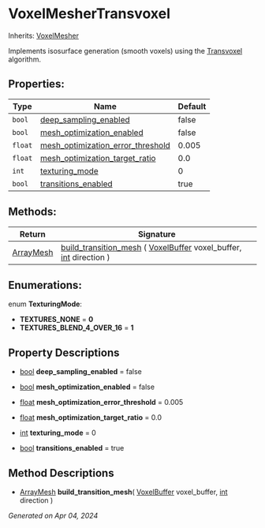 # VoxelMesherTransvoxel

Inherits: [VoxelMesher](VoxelMesher.md)

Implements isosurface generation (smooth voxels) using the [Transvoxel](https://transvoxel.org/) algorithm.

## Properties: 


Type     | Name                                                                       | Default 
-------- | -------------------------------------------------------------------------- | --------
`bool`   | [deep_sampling_enabled](#i_deep_sampling_enabled)                          | false   
`bool`   | [mesh_optimization_enabled](#i_mesh_optimization_enabled)                  | false   
`float`  | [mesh_optimization_error_threshold](#i_mesh_optimization_error_threshold)  | 0.005   
`float`  | [mesh_optimization_target_ratio](#i_mesh_optimization_target_ratio)        | 0.0     
`int`    | [texturing_mode](#i_texturing_mode)                                        | 0       
`bool`   | [transitions_enabled](#i_transitions_enabled)                              | true    
<p></p>

## Methods: 


Return                                                                            | Signature                                                                                                                                                                         
--------------------------------------------------------------------------------- | ----------------------------------------------------------------------------------------------------------------------------------------------------------------------------------
[ArrayMesh](https://docs.godotengine.org/en/stable/classes/class_arraymesh.html)  | [build_transition_mesh](#i_build_transition_mesh) ( [VoxelBuffer](VoxelBuffer.md) voxel_buffer, [int](https://docs.godotengine.org/en/stable/classes/class_int.html) direction )  
<p></p>

## Enumerations: 

enum **TexturingMode**: 

- <span id="i_TEXTURES_NONE"></span>**TEXTURES_NONE** = **0**
- <span id="i_TEXTURES_BLEND_4_OVER_16"></span>**TEXTURES_BLEND_4_OVER_16** = **1**


## Property Descriptions

- [bool](https://docs.godotengine.org/en/stable/classes/class_bool.html)<span id="i_deep_sampling_enabled"></span> **deep_sampling_enabled** = false


- [bool](https://docs.godotengine.org/en/stable/classes/class_bool.html)<span id="i_mesh_optimization_enabled"></span> **mesh_optimization_enabled** = false


- [float](https://docs.godotengine.org/en/stable/classes/class_float.html)<span id="i_mesh_optimization_error_threshold"></span> **mesh_optimization_error_threshold** = 0.005


- [float](https://docs.godotengine.org/en/stable/classes/class_float.html)<span id="i_mesh_optimization_target_ratio"></span> **mesh_optimization_target_ratio** = 0.0


- [int](https://docs.godotengine.org/en/stable/classes/class_int.html)<span id="i_texturing_mode"></span> **texturing_mode** = 0


- [bool](https://docs.godotengine.org/en/stable/classes/class_bool.html)<span id="i_transitions_enabled"></span> **transitions_enabled** = true


## Method Descriptions

- [ArrayMesh](https://docs.godotengine.org/en/stable/classes/class_arraymesh.html)<span id="i_build_transition_mesh"></span> **build_transition_mesh**( [VoxelBuffer](VoxelBuffer.md) voxel_buffer, [int](https://docs.godotengine.org/en/stable/classes/class_int.html) direction ) 


_Generated on Apr 04, 2024_
